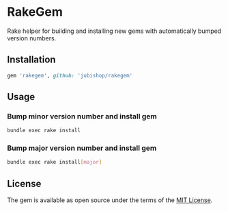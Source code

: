 # RakeGem

Rake helper for building and installing new gems with automatically bumped version numbers.

## Installation

```ruby
gem 'rakegem', github: 'jubishop/rakegem'
```

## Usage

### Bump minor version number and install gem

```sh
bundle exec rake install
```

### Bump major version number and install gem

```sh
bundle exec rake install[major]
```

## License

The gem is available as open source under the terms of the [MIT License](https://opensource.org/licenses/MIT).
